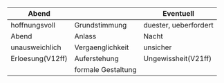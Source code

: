 | Abend            |                    | Eventuell             |
| ---------------- | ------------------ | --------------------- |
| hoffnungsvoll    | Grundstimmung      | duester, ueberfordert |
| Abend            | Anlass             | Nacht                 |
| unausweichlich   | Vergaenglichkeit   | unsicher              |
| Erloesung(V12ff) | Auferstehung       | Ungewissheit(V21ff)   |
|                  | formale Gestaltung |                       |

